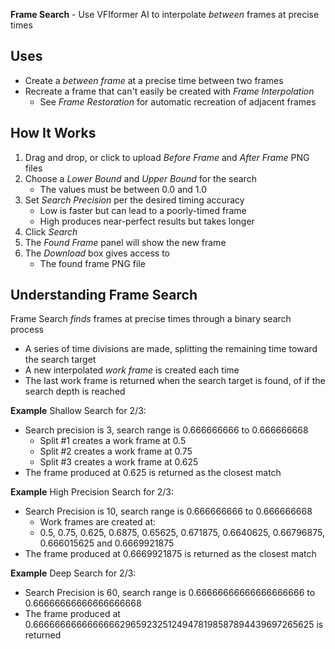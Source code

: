 **Frame Search** - Use VFIformer AI to interpolate _between_ frames at precise times

## Uses
* Create a _between frame_ at a precise time between two frames
* Recreate a frame that can't easily be created with _Frame Interpolation_
    - See _Frame Restoration_ for automatic recreation of adjacent frames

## How It Works
1. Drag and drop, or click to upload _Before Frame_ and _After Frame_ PNG files
1. Choose a _Lower Bound_ and _Upper Bound_ for the search
    - The values must be between 0.0 and 1.0
1. Set _Search Precision_ per the desired timing accuracy
    - Low is faster but can lead to a poorly-timed frame
    - High produces near-perfect results but takes longer
1. Click _Search_
1. The _Found Frame_ panel will show the new frame
1. The _Download_ box gives access to
    - The found frame PNG file

## Understanding Frame Search
Frame Search _finds_ frames at precise times through a binary search process
- A series of time divisions are made, splitting the remaining time toward the search target
- A new interpolated _work frame_ is created each time
- The last work frame is returned when the search target is found, of if the search depth is reached

**Example** Shallow Search for 2/3:
- Search precision is 3, search range is 0.666666666 to 0.666666668
    - Split #1 creates a work frame at 0.5
    - Split #2 creates a work frame at 0.75
    - Split #3 creates a work frame at 0.625
- The frame produced at 0.625 is returned as the closest match

**Example** High Precision Search for 2/3:
- Search Precision is 10, search range is 0.666666666 to 0.666666668
    - Work frames are created at:
    - 0.5, 0.75, 0.625, 0.6875, 0.65625, 0.671875, 0.6640625, 0.66796875, 0.666015625 and 0.6669921875
- The frame produced at 0.6669921875 is returned as the closest match

**Example** Deep Search for 2/3:
- Search Precision is 60, search range is 0.66666666666666666666 to 0.66666666666666666668
- The frame produced at 0.66666666666666662965923251249478198587894439697265625 is returned
